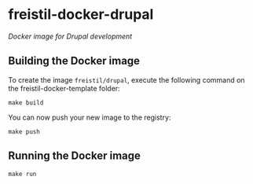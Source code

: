 freistil-docker-drupal
======================

_Docker image for Drupal development_


Building the Docker image
-------------------------

To create the image `freistil/drupal`, execute the following command on the freistil-docker-template folder:

	make build

You can now push your new image to the registry:

	make push


Running the Docker image
------------------------

	make run

